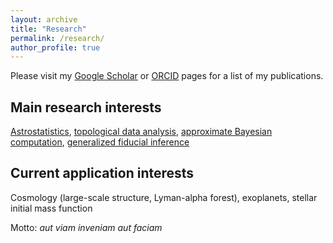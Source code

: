 ```yaml
---
layout: archive
title: "Research"
permalink: /research/
author_profile: true
---
```


Please visit my [Google Scholar](https://scholar.google.com/citations?user=YyatADcAAAAJ&hl=en) or [ORCID](https://orcid.org/0000-0002-9656-2272) pages for a list of my publications.


## Main research interests

[Astrostatistics](https://onlinelibrary.wiley.com/doi/abs/10.1002/9781118445112.stat07934), [topological data analysis](https://www.annualreviews.org/doi/full/10.1146/annurev-statistics-031017-100045), [approximate Bayesian computation](https://jessicisewskikehe.github.io/files/abc_cisewski.pdf), [generalized fiducial inference](https://www.tandfonline.com/doi/abs/10.1080/01621459.2016.1165102)



## Current application interests
Cosmology (large-scale structure, Lyman-alpha forest), exoplanets, stellar initial mass function



Motto:  *aut viam inveniam aut faciam*
